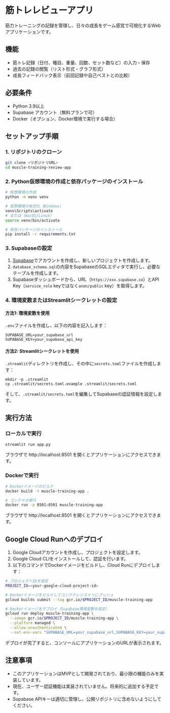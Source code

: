 # 筋トレレビューアプリ

筋力トレーニングの記録を管理し、日々の成長をゲーム感覚で可視化するWebアプリケーションです。

## 機能

- 筋トレ記録（日付、種目、重量、回数、セット数など）の入力・保存
- 過去の記録の閲覧（リスト形式・グラフ形式）
- 成長フィードバック表示（前回記録や自己ベストとの比較）

## 必要条件

- Python 3.9以上
- Supabase アカウント（無料プランで可）
- Docker（オプション、Docker環境で実行する場合）

## セットアップ手順

### 1. リポジトリのクローン

```bash
git clone <リポジトリURL>
cd muscle-training-review-app
```

### 2. Python仮想環境の作成と依存パッケージのインストール

```bash
# 仮想環境の作成
python -m venv venv

# 仮想環境の有効化（Windows）
venv\Scripts\activate
# または（macOS/Linux）
source venv/bin/activate

# 依存パッケージのインストール
pip install -r requirements.txt
```

### 3. Supabaseの設定

1. [Supabase](https://supabase.com/)でアカウントを作成し、新しいプロジェクトを作成します。
2. `database_schema.sql`の内容をSupabaseのSQLエディタで実行し、必要なテーブルを作成します。
3. Supabaseダッシュボードから、URL（`https://xxx.supabase.co`）とAPI Key（`service_role` keyではなく`anon/public` key）を取得します。

### 4. 環境変数またはStreamlitシークレットの設定

#### 方法1: 環境変数を使用

`.env`ファイルを作成し、以下の内容を記入します：

```
SUPABASE_URL=your_supabase_url
SUPABASE_KEY=your_supabase_api_key
```

#### 方法2: Streamlitシークレットを使用

`.streamlit`ディレクトリを作成し、その中に`secrets.toml`ファイルを作成します：

```
mkdir -p .streamlit
cp .streamlit/secrets.toml.example .streamlit/secrets.toml
```

そして、`.streamlit/secrets.toml`を編集してSupabaseの認証情報を設定します。

## 実行方法

### ローカルで実行

```bash
streamlit run app.py
```

ブラウザで http://localhost:8501 を開くとアプリケーションにアクセスできます。

### Dockerで実行

```bash
# Dockerイメージのビルド
docker build -t muscle-training-app .

# コンテナの実行
docker run -p 8501:8501 muscle-training-app
```

ブラウザで http://localhost:8501 を開くとアプリケーションにアクセスできます。

## Google Cloud Runへのデプロイ

1. Google Cloudアカウントを作成し、プロジェクトを設定します。
2. Google Cloud CLIをインストールして、認証を行います。
3. 以下のコマンドでDockerイメージをビルドし、Cloud Runにデプロイします：

```bash
# プロジェクトIDを設定
PROJECT_ID=<your-google-cloud-project-id>

# Dockerイメージをビルドしてコンテナレジストリにプッシュ
gcloud builds submit --tag gcr.io/$PROJECT_ID/muscle-training-app

# Dockerイメージをデプロイ（Supabase環境変数を設定）
gcloud run deploy muscle-training-app \
  --image gcr.io/$PROJECT_ID/muscle-training-app \
  --platform managed \
  --allow-unauthenticated \
  --set-env-vars "SUPABASE_URL=your_supabase_url,SUPABASE_KEY=your_supabase_api_key"
```

デプロイが完了すると、コンソールにアプリケーションのURLが表示されます。

## 注意事項

- このアプリケーションはMVPとして開発されており、最小限の機能のみを実装しています。
- 現在、ユーザー認証機能は実装されていません。将来的に追加する予定です。
- Supabase APIキーは適切に管理し、公開リポジトリに含めないようにしてください。 